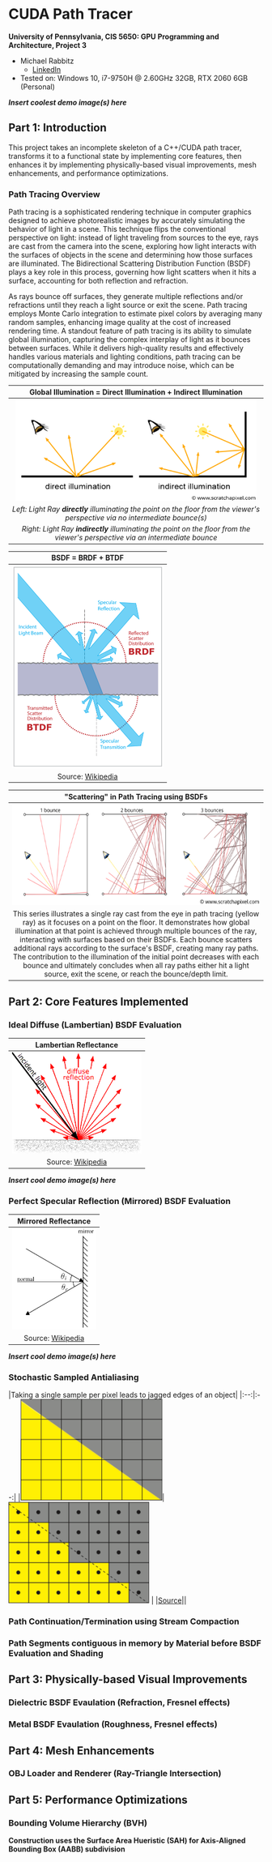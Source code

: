 CUDA Path Tracer
================

**University of Pennsylvania, CIS 5650: GPU Programming and Architecture, Project 3**

* Michael Rabbitz
  * [LinkedIn](https://www.linkedin.com/in/mike-rabbitz)
* Tested on: Windows 10, i7-9750H @ 2.60GHz 32GB, RTX 2060 6GB (Personal)

***Insert coolest demo image(s) here***

## Part 1: Introduction

This project takes an incomplete skeleton of a C++/CUDA path tracer, transforms it to a functional state by implementing core features, then enhances it by implementing physically-based visual improvements, mesh enhancements, and performance optimizations.

### Path Tracing Overview
Path tracing is a sophisticated rendering technique in computer graphics designed to achieve photorealistic images by accurately simulating the behavior of light in a scene. This technique flips the conventional perspective on light: instead of light traveling from sources to the eye, rays are cast from the camera into the scene, exploring how light interacts with the surfaces of objects in the scene and determining how those surfaces are illuminated. The Bidirectional Scattering Distribution Function (BSDF) plays a key role in this process, governing how light scatters when it hits a surface, accounting for both reflection and refraction.

As rays bounce off surfaces, they generate multiple reflections and/or refractions until they reach a light source or exit the scene. Path tracing employs Monte Carlo integration to estimate pixel colors by averaging many random samples, enhancing image quality at the cost of increased rendering time. A standout feature of path tracing is its ability to simulate global illumination, capturing the complex interplay of light as it bounces between surfaces. While it delivers high-quality results and effectively handles various materials and lighting conditions, path tracing can be computationally demanding and may introduce noise, which can be mitigated by increasing the sample count.

|Global Illumination = Direct Illumination + Indirect Illumination|
|:--:|
|<img src="img/global_illumination.png" alt="global_illumination" height="200"> <tr></tr>|
|*Left: Light Ray* ***directly*** *illuminating the point on the floor from the viewer's perspective via no intermediate bounce(s)* <tr></tr>|
|*Right: Light Ray* ***indirectly*** *illuminating the point on the floor from the viewer's perspective via an intermediate bounce*|

|BSDF = BRDF + BTDF|
|:--:|
|<img src="img/bsdf.png" alt="bsdf" height="400"> <tr></tr>|
|Source: [Wikipedia](https://en.wikipedia.org/wiki/Bidirectional_scattering_distribution_function)|

|"Scattering" in Path Tracing using BSDFs|
|:--:|
|<img src="img/path_tracing.png" alt="path_tracing" height="200"> <tr></tr>|
|This series illustrates a single ray cast from the eye in path tracing (yellow ray) as it focuses on a point on the floor. It demonstrates how global illumination at that point is achieved through multiple bounces of the ray, interacting with surfaces based on their BSDFs. Each bounce scatters additional rays according to the surface's BSDF, creating many ray paths. The contribution to the illumination of the initial point decreases with each bounce and ultimately concludes when all ray paths either hit a light source, exit the scene, or reach the bounce/depth limit.|

## Part 2: Core Features Implemented

### Ideal Diffuse (Lambertian) BSDF Evaluation
|Lambertian Reflectance|
|:--:|
|<img src="img/lambertian_diffuse.PNG" alt="lambertian_diffuse" height="200"> <tr></tr>|
|Source: [Wikipedia](https://en.wikipedia.org/wiki/Lambertian_reflectance)|

***Insert cool demo image(s) here***

### Perfect Specular Reflection (Mirrored) BSDF Evaluation
|Mirrored Reflectance|
|:--:|
|<img src="img/specular_reflection.png" alt="specular_reflection" height="200"> <tr></tr>|
|Source: [Wikipedia](https://en.wikipedia.org/wiki/Specular_reflection)|

***Insert cool demo image(s) here***

### Stochastic Sampled Antialiasing
|Taking a single sample per pixel leads to jagged edges of an object|
|:--:|:--:|
|<img src="img/anti_aliasing_0.PNG" alt="anti_aliasing_0" height="200">|<img src="img/anti_aliasing_1.PNG" alt="anti_aliasing_1" height="200"> <tr></tr>|
|[Source](https://community.sap.com/t5/application-development-blog-posts/abap-ray-tracer-part-5-the-sample/ba-p/13338277)||

### Path Continuation/Termination using Stream Compaction


### Path Segments contiguous in memory by Material before BSDF Evaluation and Shading


## Part 3: Physically-based Visual Improvements

### Dielectric BSDF Evaulation (Refraction, Fresnel effects)

### Metal BSDF Evaulation (Roughness, Fresnel effects)

## Part 4: Mesh Enhancements

### OBJ Loader and Renderer (Ray-Triangle Intersection)

## Part 5: Performance Optimizations

### Bounding Volume Hierarchy (BVH)
**Construction uses the Surface Area Hueristic (SAH) for Axis-Aligned Bounding Box (AABB) subdivision**












